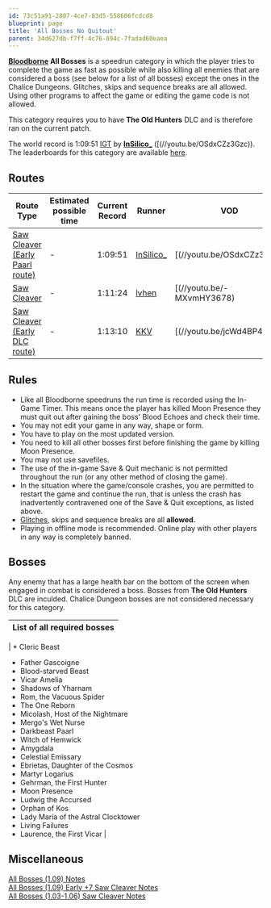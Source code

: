 ```yaml
---
id: 73c51a91-2807-4ce7-83d5-558606fcdcd8
blueprint: page
title: 'All Bosses No Quitout'
parent: 34d627db-f7ff-4c76-894c-7fadad60eaea
---
```

**[Bloodborne](/bloodborne) All Bosses** is a speedrun category in which the player tries to complete the game as fast as possible while also killing all enemies that are considered a boss (see below for a list of all bosses) except the ones in the Chalice Dungeons. Glitches, skips and sequence breaks are all allowed. Using other programs to affect the game or editing the game code is not allowed.

This category requires you to have **The Old Hunters** DLC and is therefore ran on the current patch.

The world record is 1:09:51 [IGT](/in-game-time) by **[InSilico\_](//www.twitch.tv/insilico_)** ([(//youtu.be/OSdxCZz3Gzc)). The leaderboards for this category are available [here](/bloodborne/leaderboard).

## Routes

| Route Type                                                 | Estimated possible time | Current Record | Runner                                                           | VOD                                                                                                                   |
| ---------------------------------------------------------- | ----------------------- | -------------- | ---------------------------------------------------------------- | --------------------------------------------------------------------------------------------------------------------- |
| [Saw Cleaver (Early Paarl route)](//pastebin.com/6eMR1HUg) | -                       | 1:09:51        | [InSilico\_](//www.twitch.tv/insilico_)                          | [(//youtu.be/OSdxCZz3Gzc) |
| [Saw Cleaver](//pastebin.com/pjCJUBry)                     | -                       | 1:11:24        | [lvhen](//www.twitch.tv/lvhen)                                   | [(//youtu.be/-MXvmHY3678) |
| [Saw Cleaver (Early DLC route)](//pastebin.com/NNFZJUg8)   | -                       | 1:13:10        | [KKV](//www.youtube.com/channel/UCiyK8-S5mxEgjZwegNPjiYg/videos) | [(//youtu.be/jcWd4BP4Lmw) |

## Rules

- Like all Bloodborne speedruns the run time is recorded using the In-Game Timer. This means once the player has killed Moon Presence they must quit out after gaining the boss' Blood Echoes and check their time.
- You may not edit your game in any way, shape or form.
- You have to play on the most updated version.
- You need to kill all other bosses first before finishing the game by killing Moon Presence.
- You may not use savefiles.
- The use of the in-game Save & Quit mechanic is not permitted throughout the run (or any other method of closing the game).
- In the situation where the game/console crashes, you are permitted to restart the game and continue the run, that is unless the crash has inadvertently contravened one of the Save & Quit exceptions, as listed above.
- [Glitches](/glitches), skips and sequence breaks are all **allowed.**
- Playing in offline mode is recommended. Online play with other players in any way is completely banned.

## Bosses

Any enemy that has a large health bar on the bottom of the screen when engaged in combat is considered a boss. Bosses from **The Old Hunters** DLC are inculded. Chalice Dungeon bosses are not considered necessary for this category.

| List of all required bosses |
| --------------------------- |

| \* Cleric Beast

- Father Gascoigne
- Blood-starved Beast
- Vicar Amelia
- Shadows of Yharnam
- Rom, the Vacuous Spider
- The One Reborn
- Micolash, Host of the Nightmare
- Mergo's Wet Nurse
- Darkbeast Paarl
- Witch of Hemwick
- Amygdala
- Celestial Emissary
- Ebrietas, Daughter of the Cosmos
- Martyr Logarius
- Gehrman, the First Hunter
- Moon Presence
- Ludwig the Accursed
- Orphan of Kos
- Lady Maria of the Astral Clocktower
- Living Failures
- Laurence, the First Vicar |

## Miscellaneous

[All Bosses (1.09) Notes](//pastebin.com/pjCJUBry)\
[All Bosses (1.09) Early +7 Saw Cleaver Notes](//pastebin.com/Q7Yq2XBS)\
[All Bosses (1.03-1.06) Saw Cleaver Notes](//pastebin.com/bUwsz6TL)
